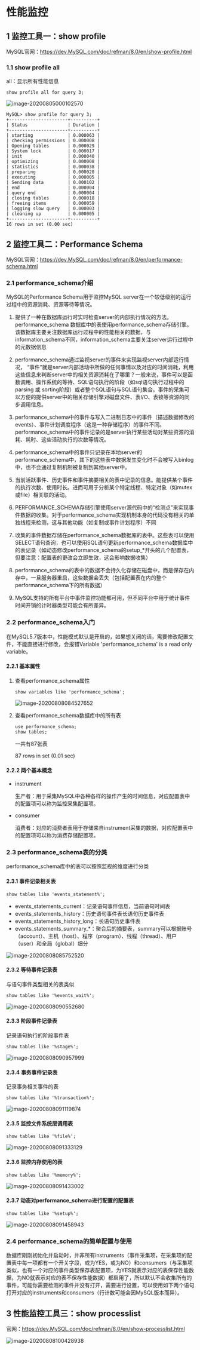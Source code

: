 # 性能监控

## 1 监控工具一：show profile

MySQL官网：https://dev.MySQL.com/doc/refman/8.0/en/show-profile.html

### 1.1 show profile all

all：显示所有性能信息

```mysql
show profile all for query 3;
```

![image-20200805000102570](https://yeyangshu-picgo.oss-cn-shanghai.aliyuncs.com/img/image-20200805000102570.png)



```mysql
MySQL> show profile for query 3;
+----------------------+----------+
| Status               | Duration |
+----------------------+----------+
| starting             | 0.000063 |
| checking permissions | 0.000008 |
| Opening tables       | 0.000029 |
| System lock          | 0.000017 |
| init                 | 0.000040 |
| optimizing           | 0.000008 |
| statistics           | 0.000038 |
| preparing            | 0.000020 |
| executing            | 0.000005 |
| Sending data         | 0.000102 |
| end                  | 0.000004 |
| query end            | 0.000004 |
| closing tables       | 0.000018 |
| freeing items        | 0.000059 |
| logging slow query   | 0.000003 |
| cleaning up          | 0.000005 |
+----------------------+----------+
16 rows in set (0.00 sec)
```

## 2 监控工具二：Performance Schema

MySQL官网：https://dev.MySQL.com/doc/refman/8.0/en/performance-schema.html

### 2.1 performance_schema介绍

MySQL的Performance Schema用于监控MySQL server在一个较低级别的运行过程中的资源消耗、资源等待等情况。

1. 提供了一种在数据库运行时实时检查server的内部执行情况的方法。performance_schema 数据库中的表使用performance_schema存储引擎。该数据库主要关注数据库运行过程中的性能相关的数据，与information_schema不同，information_schema主要关注server运行过程中的元数据信息

2. performance_schema通过监视server的事件来实现监视server内部运行情况， “事件”就是server内部活动中所做的任何事情以及对应的时间消耗，利用这些信息来判断server中的相关资源消耗在了哪里？一般来说，事件可以是函数调用、操作系统的等待、SQL语句执行的阶段（如sql语句执行过程中的parsing 或 sorting阶段）或者整个SQL语句与SQL语句集合。事件的采集可以方便的提供server中的相关存储引擎对磁盘文件、表I/O、表锁等资源的同步调用信息。

3. performance_schema中的事件与写入二进制日志中的事件（描述数据修改的events）、事件计划调度程序（这是一种存储程序）的事件不同。performance_schema中的事件记录的是server执行某些活动对某些资源的消耗、耗时、这些活动执行的次数等情况。
4. performance_schema中的事件只记录在本地server的performance_schema中，其下的这些表中数据发生变化时不会被写入binlog中，也不会通过复制机制被复制到其他server中。
5. 当前活跃事件、历史事件和事件摘要相关的表中记录的信息。能提供某个事件的执行次数、使用时长。进而可用于分析某个特定线程、特定对象（如mutex或file）相关联的活动。
6. PERFORMANCE_SCHEMA存储引擎使用server源代码中的“检测点”来实现事件数据的收集。对于performance_schema实现机制本身的代码没有相关的单独线程来检测，这与其他功能（如复制或事件计划程序）不同
7. 收集的事件数据存储在performance_schema数据库的表中。这些表可以使用SELECT语句查询，也可以使用SQL语句更新performance_schema数据库中的表记录（如动态修改performance_schema的setup_*开头的几个配置表，但要注意：配置表的更改会立即生效，这会影响数据收集）
8. performance_schema的表中的数据不会持久化存储在磁盘中，而是保存在内存中，一旦服务器重启，这些数据会丢失（包括配置表在内的整个performance_schema下的所有数据）
9. MySQL支持的所有平台中事件监控功能都可用，但不同平台中用于统计事件时间开销的计时器类型可能会有所差异。 

### 2.2 performance_schema入门

在MySQL5.7版本中，性能模式默认是开启的，如果想关闭的话，需要修改配置文件，不能直接进行修改，会报错Variable 'performance_schema' is a read only variable。

#### 2.2.1 基本属性

1. 查看performance_schema属性

   ```mysql
   show variables like 'performance_schema';
   ```

   ![image-20200808084527652](https://yeyangshu-picgo.oss-cn-shanghai.aliyuncs.com/img/image-20200808084527652.png)

2. 查看performance_schema数据库中的所有表

   ```
   use performance_schema;
   show tables;
   ```

   一共有87张表

   87 rows in set (0.01 sec)

#### 2.2.2 两个基本概念

- instrument

  生产者：用于采集MySQL中各种各样的操作产生的时间信息，对应配置表中的配置项可以称为监控采集配置项。

- consumer

  消费者：对应的消费者表用于存储来自instrument采集的数据，对应配置表中的配置项可以称为消费存储配置项。

### 2.3 performance_schema表的分类

performance_schema库中的表可以按照监视的维度进行分类

#### 2.3.1 事件记录相关表

```mysql
show tables like 'events_statement%';
```

- events_statements_current：记录语句事件信息，当前语句时间表
- events_statements_history：历史语句事件表长语句历史事件表
- events_statements_history_long：长语句历史事件表
- events_statements_summary_*：聚合后的摘要表，summary可以根据账号（account）、主机（host）、程序（program）、线程（thread）、用户（user）和全局（global）细分

![image-20200808085752520](https://yeyangshu-picgo.oss-cn-shanghai.aliyuncs.com/img/image-20200808085752520.png)

#### 2.3.2 等待事件记录表

与语句事件类型相关的表类似

```mysql
show tables like '%events_wait%';
```

![image-20200808090552680](https://yeyangshu-picgo.oss-cn-shanghai.aliyuncs.com/img/image-20200808090552680.png)

#### 2.3.3 阶段事件记录表

记录语句执行的阶段事件表

```mysql
show tables like '%stage%';
```

![image-20200808090957999](https://yeyangshu-picgo.oss-cn-shanghai.aliyuncs.com/img/image-20200808090957999.png)

#### 2.3.4 事务事件记录表

记录事务相关事件的表

```mysql
show tables like '%transaction%';
```

![image-20200808091119874](https://yeyangshu-picgo.oss-cn-shanghai.aliyuncs.com/img/image-20200808091119874.png)

#### 2.3.5 监控文件系统层调用表

```mysql
show tables like '%file%';
```

![image-20200808091333129](https://yeyangshu-picgo.oss-cn-shanghai.aliyuncs.com/img/image-20200808091333129.png)

#### 2.3.6 监控内存使用的表

```mysql
show tables like '%memory%';
```

![image-20200808091433002](https://yeyangshu-picgo.oss-cn-shanghai.aliyuncs.com/img/image-20200808091433002.png)

#### 2.3.7 动态对performance_schema进行配置的配置表

```mysql
show tables like '%setup%';
```

![image-20200808091458943](https://yeyangshu-picgo.oss-cn-shanghai.aliyuncs.com/img/image-20200808091458943.png)

### 2.4 performance_schema的简单配置与使用

数据库刚刚初始化并启动时，并非所有instruments（事件采集项，在采集项的配置表中每一项都有一个开关字段，或为YES，或为NO）和consumers（与采集项类似，也有一个对应的事件类型保存表配置项，为YES就表示对应的表保存性能数据，为NO就表示对应的表不保存性能数据）都启用了，所以默认不会收集所有的事件，可能你需要检测的事件并没有打开，需要进行设置，可以使用如下两个语句打开对应的instruments和consumers（行计数可能会因MySQL版本而异）。

## 3 性能监控工具三：show processlist

官网：https://dev.MySQL.com/doc/refman/8.0/en/show-processlist.html

![image-20200808100428938](https://yeyangshu-picgo.oss-cn-shanghai.aliyuncs.com/img/image-20200808100428938.png)